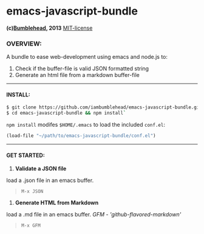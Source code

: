 emacs-javascript-bundle
=======================
**(c)[Bumblehead][0], 2013** [MIT-license](#license)  

### OVERVIEW:


A bundle to ease web-development using emacs and node.js to:

  1. Check if the buffer-file is valid JSON formatted string
  2. Generate an html file from a markdown buffer-file


[0]: http://www.bumblehead.com                            "bumblehead"

---------------------------------------------------------
#### <a id="install"></a>INSTALL:

 ```bash
 $ git clone https://github.com/iambumblehead/emacs-javascript-bundle.git`  
 $ cd emacs-javascript-bundle && npm install`
 ```
 
 `npm install` modifes `$HOME/.emacs` to load the included `conf.el`:
 
 ```lisp
 (load-file "~/path/to/emacs-javascript-bundle/conf.el")
 ```
 
---------------------------------------------------------

#### <a id="get-started">GET STARTED:

 1. **Validate a JSON file**   
 
 load a .json file in an emacs buffer.

 > `M-x JSON`
 
 1. **Generate HTML from Markdown**   
 
 load a .md file in an emacs buffer. _GFM - 'github-flavored-markdown'_
 
 > `M-x GFM` 
    
